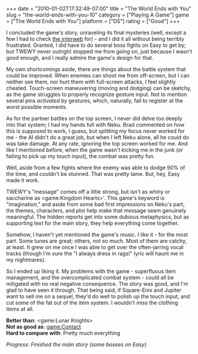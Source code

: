 +++
date = "2010-01-02T17:32:49-07:00"
title = "The World Ends with You"
slug = "the-world-ends-with-you-10"
category = ["Playing A Game"]
game = ["The World Ends with You"]
platform = ["DS"]
rating = ["Good"]
+++

I concluded the game's story, unraveling its final mysteries (well, except a few I had to check <a href="http://www.gamefaqs.com/portable/ds/file/935689/52567">the interweb</a> for) - and I did it all without being terribly frustrated.  Granted, I did have to do several boss fights on Easy to get by; but TWEWY never outright stopped me from going on, just because I wasn't good enough, and I really admire the game's design for that.

My own shortcomings aside, there are things about the battle system that could be improved.  When enemies can shoot me from off-screen, but I can neither see them, nor hurt them with full-screen attacks, I feel slightly cheated.  Touch-screen maneuvering (moving and dodging) can be sketchy, as the game struggles to properly recognize gesture input.  Not to mention several pins <i>activated by</i> gestures, which, naturally, fail to register at the worst possible moments.

As for the partner battles on the top screen, I never did delve too deeply into that system; I had my hands full with Neku.  Brad commented on how this is supposed to work, I guess, but splitting my focus never worked for me - the AI didn't do a great job, but when I left Neku alone, all he could do was take damage.  At any rate, ignoring the top screen worked for me.  And like I mentioned before, when the game wasn't kicking me in the junk (or failing to pick up my touch input), the combat was pretty fun.

Well, aside from a few fights where the enemy was able to dodge 90% of the time, and couldn't be stunned.  That was pretty lame.  But, hey, Easy made it work.

TWEWY's "message" comes off a little strong, but isn't as whiny or saccharine as <game:Kingdom Hearts>'.  This game's keyword is "imagination," and aside from some bad first impressions on Neku's part, the themes, characters, and plot help make that message seem genuinely meaningful.  The hidden reports get into some dubious metaphysics, but as supporting text for the main story, they help everything come together.

Somehow, I haven't yet mentioned the game's music.  I like it - for the most part.  Some tunes are great; others, not so much.  Most of them are catchy, at least.  It grew on me once I was able to get over the often-jarring vocal tracks (though I'm sure the "I always dress in rags!" lyric will haunt me in my nightmares).

So I ended up liking it.  My problems with the game - superfluous item management, and the overcomplicated combat system - could all be mitigated with no real negative consequence.  The story was good, and I'm glad to have seen it through.  That being said, if Square-Enix and Jupiter want to sell me on a sequel, they'd do well to polish up the touch input, and cut some of the fat out of the item system.  I wouldn't miss the clothing items at all.

<b>Better than</b>: <game:Lunar Knights>  
<b>Not as good as</b>: <game:Contact>  
<b>Hard to compare with</b>: Pretty much everything

<i>Progress: Finished the main story (some bosses on Easy)</i>